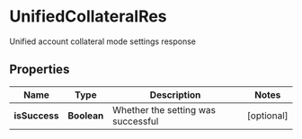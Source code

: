
# UnifiedCollateralRes

Unified account collateral mode settings response

## Properties

Name | Type | Description | Notes
------------ | ------------- | ------------- | -------------
**isSuccess** | **Boolean** | Whether the setting was successful |  [optional]


